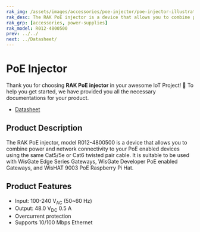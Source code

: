 ```yaml
---
rak_img: /assets/images/accessories/poe-injector/poe-injector-illustration.svg
rak_desc: The RAK PoE injector is a device that allows you to combine power and network connectivity to your PoE enabled devices using the same Cat5/5e or Cat6 twisted pair cable.
rak_grp: [accessories, power-supplies]
rak_model: R012-4800500   
prev: ../../
next: ../Datasheet/
---
```


# PoE Injector

Thank you for choosing **RAK PoE injector** in your awesome IoT Project! 🎉 To help you get started, we have provided you all the necessary documentations for your product.

* [Datasheet](../Datasheet/)

## Product Description

The RAK PoE injector, model R012-4800500 is a device that allows you to combine power and network connectivity to your PoE enabled devices using the same Cat5/5e or Cat6 twisted pair cable. It is suitable to be used with WisGate Edge Series Gateways, WisGate Developer PoE enabled Gateways, and WisHAT 9003 PoE Raspberry Pi Hat.

## Product Features

- Input: 100-240&nbsp;V<sub>AC</sub> (50~60&nbsp;Hz)
- Output: 48.0&nbsp;V<sub>DC</sub> 0.5&nbsp;A 
- Overcurrent protection
- Supports 10/100&nbsp;Mbps Ethernet

